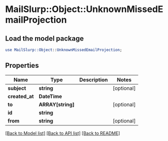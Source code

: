 # MailSlurp::Object::UnknownMissedEmailProjection

## Load the model package
```perl
use MailSlurp::Object::UnknownMissedEmailProjection;
```

## Properties
Name | Type | Description | Notes
------------ | ------------- | ------------- | -------------
**subject** | **string** |  | [optional] 
**created_at** | **DateTime** |  | 
**to** | **ARRAY[string]** |  | [optional] 
**id** | **string** |  | 
**from** | **string** |  | [optional] 

[[Back to Model list]](../README#documentation-for-models) [[Back to API list]](../README#documentation-for-api-endpoints) [[Back to README]](../README)


